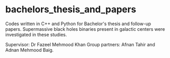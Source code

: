 # bachelors_thesis_and_papers
Codes written in C++ and Python for Bachelor's thesis and follow-up papers. Supermassive black holes binaries present in galactic centers were investigated in these studies. 

Supervisor: Dr Fazeel Mehmood Khan
Group partners: Afnan Tahir and Adnan Mehmood Baig.
